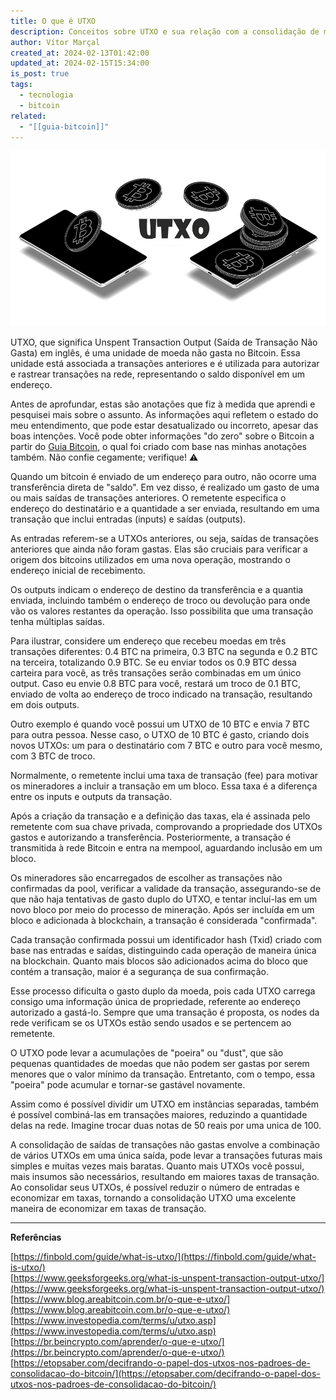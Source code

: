 ```yaml
---
title: O que é UTXO
description: Conceitos sobre UTXO e sua relação com a consolidação de moedas bitcoin
author: Vítor Marçal
created_at: 2024-02-13T01:42:00
updated_at: 2024-02-15T15:34:00
is_post: true
tags:
  - tecnologia
  - bitcoin
related:
  - "[[guia-bitcoin]]"
---
```

![o-que-e-utxo](img/o-que-e-utxo.png)

UTXO, que significa Unspent Transaction Output (Saída de Transação Não Gasta) em inglês, é uma unidade de moeda não gasta no Bitcoin. Essa unidade está associada a transações anteriores e é utilizada para autorizar e rastrear transações na rede, representando o saldo disponível em um endereço.

Antes de aprofundar, estas são anotações que fiz à medida que aprendi e pesquisei mais sobre o assunto. As informações aqui refletem o estado do meu entendimento, que pode estar desatualizado ou incorreto, apesar das boas intenções. Você pode obter informações "do zero" sobre o Bitcoin a partir do [Guia Bitcoin](https://www.marcal.dev/guia-bitcoin/), o qual foi criado com base nas minhas anotações também. Não confie cegamente; verifique! ⚠️

Quando um bitcoin é enviado de um endereço para outro, não ocorre uma transferência direta de "saldo". Em vez disso, é realizado um gasto de uma ou mais saídas de transações anteriores. O remetente especifica o endereço do destinatário e a quantidade a ser enviada, resultando em uma transação que inclui entradas (inputs) e saídas (outputs).

As entradas referem-se a UTXOs anteriores, ou seja, saídas de transações anteriores que ainda não foram gastas. Elas são cruciais para verificar a origem dos bitcoins utilizados em uma nova operação, mostrando o endereço inicial de recebimento.

Os outputs indicam o endereço de destino da transferência e a quantia enviada, incluindo também o endereço de troco ou devolução para onde vão os valores restantes da operação. Isso possibilita que uma transação tenha múltiplas saídas.

Para ilustrar, considere um endereço que recebeu moedas em três transações diferentes: 0.4 BTC na primeira, 0.3 BTC na segunda e 0.2 BTC na terceira, totalizando 0.9 BTC. Se eu enviar todos os 0.9 BTC dessa carteira para você, as três transações serão combinadas em um único output. Caso eu envie 0.8 BTC para você, restará um troco de 0.1 BTC, enviado de volta ao endereço de troco indicado na transação, resultando em dois outputs.

Outro exemplo é quando você possui um UTXO de 10 BTC e envia 7 BTC para outra pessoa. Nesse caso, o UTXO de 10 BTC é gasto, criando dois novos UTXOs: um para o destinatário com 7 BTC e outro para você mesmo, com 3 BTC de troco.

Normalmente, o remetente inclui uma taxa de transação (fee) para motivar os mineradores a incluir a transação em um bloco. Essa taxa é a diferença entre os inputs e outputs da transação.

Após a criação da transação e a definição das taxas, ela é assinada pelo remetente com sua chave privada, comprovando a propriedade dos UTXOs gastos e autorizando a transferência. Posteriormente, a transação é transmitida à rede Bitcoin e entra na mempool, aguardando inclusão em um bloco.

Os mineradores são encarregados de escolher as transações não confirmadas da pool, verificar a validade da transação, assegurando-se de que não haja tentativas de gasto duplo do UTXO, e tentar incluí-las em um novo bloco por meio do processo de mineração. Após ser incluída em um bloco e adicionada à blockchain, a transação é considerada "confirmada".

Cada transação confirmada possui um identificador hash (Txid) criado com base nas entradas e saídas, distinguindo cada operação de maneira única na blockchain. Quanto mais blocos são adicionados acima do bloco que contém a transação, maior é a segurança de sua confirmação.

Esse processo dificulta o gasto duplo da moeda, pois cada UTXO carrega consigo uma informação única de propriedade, referente ao endereço autorizado a gastá-lo. Sempre que uma transação é proposta, os nodes da rede verificam se os UTXOs estão sendo usados e se pertencem ao remetente.

O UTXO pode levar a acumulações de "poeira" ou "dust", que são pequenas quantidades de moedas que não podem ser gastas por serem menores que o valor mínimo da transação. Entretanto, com o tempo, essa "poeira" pode acumular e tornar-se gastável novamente.

Assim como é possível dividir um UTXO em instâncias separadas, também é possível combiná-las em transações maiores, reduzindo a quantidade delas na rede. Imagine trocar duas notas de 50 reais por uma unica de 100.

A consolidação de saídas de transações não gastas envolve a combinação de vários UTXOs em uma única saída, pode levar a transações futuras mais simples e muitas vezes mais baratas. Quanto mais UTXOs você possui, mais insumos são necessários, resultando em maiores taxas de transação. Ao consolidar seus UTXOs, é possível reduzir o número de entradas e economizar em taxas, tornando a consolidação UTXO uma excelente maneira de economizar em taxas de transação.

* * *

**Referências**

[https://finbold.com/guide/what-is-utxo/](https://finbold.com/guide/what-is-utxo/)  
[https://www.geeksforgeeks.org/what-is-unspent-transaction-output-utxo/](https://www.geeksforgeeks.org/what-is-unspent-transaction-output-utxo/)  
[https://www.blog.areabitcoin.com.br/o-que-e-utxo/](https://www.blog.areabitcoin.com.br/o-que-e-utxo/)  
[https://www.investopedia.com/terms/u/utxo.asp](https://www.investopedia.com/terms/u/utxo.asp)  
[https://br.beincrypto.com/aprender/o-que-e-utxo/](https://br.beincrypto.com/aprender/o-que-e-utxo/)  
[https://etopsaber.com/decifrando-o-papel-dos-utxos-nos-padroes-de-consolidacao-do-bitcoin/](https://etopsaber.com/decifrando-o-papel-dos-utxos-nos-padroes-de-consolidacao-do-bitcoin/)